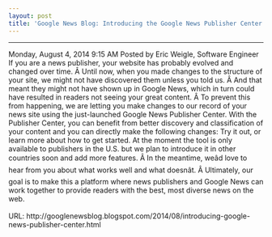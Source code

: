 ```yaml
---
layout: post
title: 'Google News Blog: Introducing the Google News Publisher Center'
---
```

<hr />Monday, August 4, 2014 9:15 AM  Posted by Eric Weigle, Software Engineer   If you are a news publisher, your website has probably evolved and changed over time. Â Until now, when you made changes to the structure of your site, we might not have discovered them unless you told us. Â And that meant they might not have shown up in Google News, which in turn could have resulted in readers not seeing your great content. Â To prevent this from happening, we are letting you make changes to our record of your news site using the just-launched Google News Publisher Center.  With the Publisher Center, you can benefit from better discovery and classification of your content and you can directly make the following changes:
Try it out, or learn more about how to get started.   At the moment the tool is only available to publishers in the U.S. but we plan to introduce it in other countries soon and add more features. Â In the meantime, weâd love to hear from you about what works well and what doesnât. Â Ultimately, our goal is to make this a platform where news publishers and Google News can work together to provide readers with the best, most diverse news on the web.<br /><br />URL: http://googlenewsblog.blogspot.com/2014/08/introducing-google-news-publisher-center.html<br />